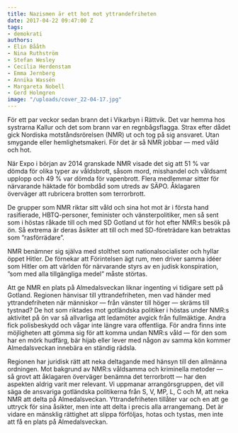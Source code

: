 ```yaml
---
title: Nazismen är ett hot mot yttrandefriheten
date: 2017-04-22 09:47:00 Z
tags:
- demokrati
authors:
- Elin Bååth
- Nina Ruthström
- Stefan Wesley
- Cecilia Herdenstam
- Emma Jernberg
- Annika Wassén
- Margareta Nobell
- Gerd Holmgren
image: "/uploads/cover_22-04-17.jpg"
---
```


För ett par veckor sedan brann det i Vikarbyn i Rättvik. Det var hemma hos systrarna Kallur och det som brann var en regnbågsflagga. Strax efter dådet gick Nordiska motståndsrörelsen (NMR) ut och tog på sig ansvaret. Utan smygande eller hemlighetsmakeri. För det är så NMR jobbar — med våld och hot.

När Expo i början av 2014 granskade NMR visade det sig att 51 % var dömda för olika typer av våldsbrott, såsom mord, misshandel och våldsamt upplopp och 49 % var dömda för vapenbrott. Flera medlemmar sitter för närvarande häktade för bombdåd som utreds av SÄPO. Åklagaren överväger att rubricera brotten som terrorbrott.

De grupper som NMR riktar sitt våld och sina hot mot är i första hand rasifierade, HBTQ-personer, feminister och vänsterpolitiker, men så sent som i höstas råkade till och med SD Gotland ut för hot efter NMR:s besök på ön. Så extrema är deras åsikter att till och med SD-företrädare kan betraktas som ”rasförrädare”.

NMR benämner sig själva med stolthet som nationalsocialister och hyllar öppet Hitler. De förnekar att Förintelsen ägt rum, men driver samma idéer som Hitler om att världen för närvarande styrs av en judisk konspiration, ”som med alla tillgängliga medel” måste störtas.

Att ge NMR en plats på Almedalsveckan liknar ingenting vi tidigare sett på Gotland. Regionen hänvisar till yttrandefriheten, men vad händer med yttrandefriheten när människor — från vänster till höger — skräms till tystnad? De hot som riktades mot gotländska politiker i höstas under NMR:s aktivitet på ön var så allvarliga att ledamöter avgick från fullmäktige. Andra fick polisbeskydd och vågar inte längre vara offentliga. För andra finns inte möjligheten att gömma sig för att komma undan NMR:s våld — för den som har en mörk hudfärg, bär hijab eller lever med någon av samma kön kommer Almedalsveckan innebära en ständig rädsla.

Regionen har juridisk rätt att neka deltagande med hänsyn till den allmänna ordningen. Mot bakgrund av NMR:s våldsamma och kriminella metoder — så grovt att åklagaren överväger benämna det terrorbrott — har den aspekten aldrig varit mer relevant. Vi uppmanar arrangörsgruppen, det vill säga de ansvariga gotländska politikerna från S, V, MP, L, C och M, att neka NMR att delta på Almedalsveckan. Yttrandefriheten tillåter var och en att ge uttryck för sina åsikter, men inte att delta i precis alla arrangemang. Det är vidare en mänsklig rättighet att slippa förföljas, hotas och tystas, men inte att få en plats på Almedalsveckan.